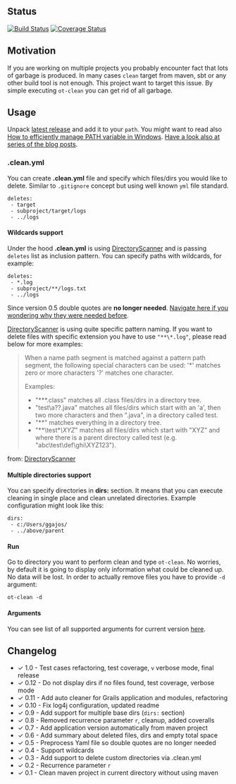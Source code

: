 ## Status

[![Build Status](https://travis-ci.org/ggajos/ot-clean.svg?branch=master)](https://travis-ci.org/ggajos/ot-clean)
[![Coverage Status](https://coveralls.io/repos/github/ggajos/ot-clean/badge.svg?branch=master)](https://coveralls.io/github/ggajos/ot-clean?branch=master)

## Motivation

If you are working on multiple projects you probably encounter fact that lots
of garbage is produced. In many cases `clean` target from maven, sbt or any
other build tool is not enough. This project want to target this issue. By simple
executing `ot-clean` you can get rid of all garbage.

## Usage

Unpack [latest release](https://github.com/ggajos/ot-clean/releases) and add it
to your `path`. You might want to read also [How to efficiently manage PATH variable in Windows](http://ggajos.com/environment-variables-management/).
[Have a look also at series of the blog posts](http://ggajos.com/ot-clean-cleanup-cleanall/).

### .clean.yml

You can create **.clean.yml** file and specify which files/dirs you would like to
delete. Similar to `.gitignore` concept but using well known `yml` file standard.

```
deletes:
 - target
 - subproject/target/logs
 - ../logs
```

#### Wildcards support

Under the hood **.clean.yml** is using [DirectoryScanner](https://maven.apache.org/shared/maven-shared-utils/apidocs/org/apache/maven/shared/utils/io/DirectoryScanner.html)
and is passing `deletes` list as inclusion pattern. You can specify paths with
wildcards, for example:

```
deletes:
 - *.log
 - subproject/**/logs.txt
 - ../logs
```

Since version 0.5 double quotes are **no longer needed**. [Navigate here if you
wondering why they were needed before](http://ggajos.com/ot-clean-yaml-alias-nodes/).

[DirectoryScanner](https://maven.apache.org/shared/maven-shared-utils/apidocs/org/apache/maven/shared/utils/io/DirectoryScanner.html)
is using quite specific pattern naming. If you want to delete files with specific
extension you have to use `"**\*.log"`, please read below for more examples:

> When a name path segment is matched against a pattern path segment, the following special characters can be used:
> '*' matches zero or more characters
> '?' matches one character.
> 
> Examples:
>
>  * "**\*.class" matches all .class files/dirs in a directory tree.
>  * "test\a??.java" matches all files/dirs which start with an 'a', then two more characters and then ".java", in a directory called test.
>  * "**" matches everything in a directory tree.
>  * "**\test\**\XYZ*" matches all files/dirs which start with "XYZ" and where there is a parent directory called test (e.g. "abc\test\def\ghi\XYZ123").

from: [DirectoryScanner](https://maven.apache.org/shared/maven-shared-utils/apidocs/org/apache/maven/shared/utils/io/DirectoryScanner.html) 

#### Multiple directories support

You can specify directories in **dirs:** section. It means that you can execute
cleaning in single place and clean unrelated directories. Example configuration
might look like this:

```
dirs:
 - c:/Users/ggajos/
 - ../above/parent
```

#### Run

Go to directory you want to perform clean and type `ot-clean`. No worries,
by default it is going to display only information what could be cleaned up.
No data will be lost. In order to actually remove files you have to provide `-d`
argument:

```
ot-clean -d
```

#### Arguments

You can see list of all supported arguments for current version [here](https://github.com/ggajos/ot-clean/blob/master/src/main/resources/ot-clean/help.txt).

## Changelog

* ✓ 1.0  - Test cases refactoring, test coverage, `v` verbose mode, final release
* ✓ 0.12 - Do not display dirs if no files found, test coverage, verbose mode
* ✓ 0.11 - Add auto cleaner for Grails application and modules, refactoring
* ✓ 0.10 - Fix log4j configuration, updated readme
* ✓ 0.9  - Add support for multiple base dirs (`dirs:` section)
* ✓ 0.8  - Removed recurrence parameter `r`, cleanup, added coveralls
* ✓ 0.7  - Add application version automatically from maven project
* ✓ 0.6  - Add summary about deleted files, dirs and empty total space
* ✓ 0.5  - Preprocess Yaml file so double quotes are no longer needed
* ✓ 0.4  - Support wildcards
* ✓ 0.3  - Add support to delete custom directories via .clean.yml
* ✓ 0.2  - Recurrence parameter `r`
* ✓ 0.1  - Clean maven project in current directory without using maven
